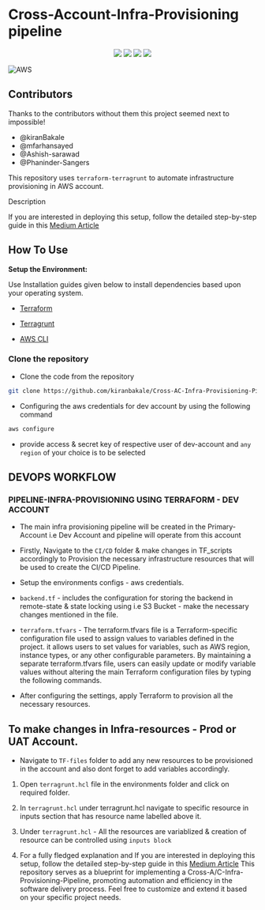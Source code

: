 # Cross-Account-Infra-Provisioning pipeline

<p align="center">
  <img src ="https://img.shields.io/badge/Terraform-412991.svg?style&logo=Terraform&logoColor=white"/>
  <img src ="https://img.shields.io/badge/Git-F05032.svg?style&logo=git&logoColor=white"/>
  <img src ="https://img.shields.io/badge/Terragrunt-375EAB.svg?style&logo=Terragrunt&logoColor=white"/>
  <img src ="https://img.shields.io/badge/Amazon_AWS-FFA500.svg?style&logo=amazonaws&logoColor=white" size = 40px/>

![AWS](https://github.com/kiranbakale/Cross-AC-Infra-Provisioning-Pipeline/assets/46279617/281b12f4-703a-4bb0-9764-cfd70009890c)


## Contributors
Thanks to the contributors without them this project seemed next to impossible!

- @kiranBakale
- @mfarhansayed
- @Ashish-sarawad
- @Phaninder-Sangers

This repository uses `terraform-terragrunt` to automate infrastructure provisioning in AWS account.

 Description

If you are interested in deploying this setup, follow the detailed step-by-step guide in this <a href="https://medium.com/@kiranbakale9/cross-account-infra-provisioning-pipeline-5a4c3feef052">Medium Article</a>

## How To Use
 

**Setup the Environment:**
 

Use Installation guides given below to install dependencies based upon your operating system.
- [Terraform](https://developer.hashicorp.com/terraform/tutorials/aws-get-started/install-cli)

- [Terragrunt](https://terragrunt.gruntwork.io/docs/getting-started/install/)

- [ AWS CLI ](https://docs.aws.amazon.com/cli/latest/userguide/getting-started-install.html)


### Clone the repository
  - Clone the code from the repository
  ```sh
  git clone https://github.com/kiranbakale/Cross-AC-Infra-Provisioning-Pipeline 
  ```
  - Configuring the aws credentials for dev account by using the following command
  ```sh
  aws configure
  ```
- provide access & secret key of respective user of dev-account and `any region` of your choice is to be selected
  
</p>  
 



## DEVOPS WORKFLOW
### PIPELINE-INFRA-PROVISIONING USING TERRAFORM - DEV ACCOUNT
- The main infra provisioning pipeline will be created in the Primary-Account i.e Dev Account and pipeline will operate from this account

-	Firstly, Navigate to the `CI/CD` folder & make changes in TF_scripts accordingly to Provision the necessary infrastructure resources that will be used to create the CI/CD Pipeline.

-	Setup the environments configs - aws credentials.

-	 `backend.tf` - includes the configuration for storing the backend in remote-state & state locking using i.e S3 Bucket - make the necessary changes mentioned in the file.

- `terraform.tfvars` - The terraform.tfvars file is a Terraform-specific configuration file used to assign values to variables defined in the project. it allows users to set values for variables, such as AWS region, instance types, or any other configurable parameters. By maintaining a separate terraform.tfvars file, users can easily update or modify variable values without altering the main Terraform configuration files by typing the following commands.


-	After configuring the settings, apply Terraform to provision all the necessary resources.


## To make changes in Infra-resources - Prod or UAT Account.
- Navigate to `TF-files` folder to add any new resources to be provisioned in the account and also dont forget to add variables accordingly.

1. Open `terragrunt.hcl` file in the environments folder and click on required folder.
 
2. In `terragrunt.hcl` under terragrunt.hcl navigate to specific resource in inputs section that has resource name labelled above it.
 
3. Under `terragrunt.hcl` - All the resources are variablized & creation of resource can be controlled using `inputs block`
4. For a fully fledged explanation and If you are interested in deploying this setup, follow the detailed step-by-step guide in this <a href="https://medium.com/@kiranbakale9/cross-account-infra-provisioning-pipeline-5a4c3feef052">Medium Article</a> This repository serves as a blueprint for implementing a Cross-A/C-Infra-Provisioning-Pipeline, promoting automation and efficiency in the software delivery process. Feel free to customize and extend it based on your specific project needs.
